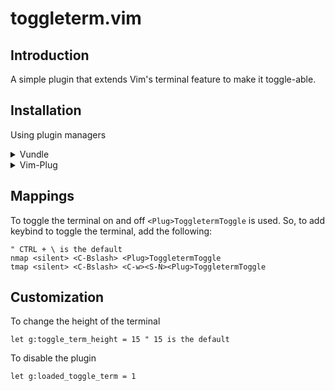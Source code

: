 # toggleterm.vim

## Introduction
A simple plugin that extends Vim's terminal feature to make it toggle-able.

## Installation

Using plugin managers

<details>
  <summary>Vundle</summary>
  
 ```vim
 Plugin 'prasada7/toggleterm.vim'
 ```
</details>


<details>
  <summary>Vim-Plug</summary>
  
 ```vim
 Plug 'prasada7/toggleterm.vim'
 ```
</details>

## Mappings

To toggle the terminal on and off `<Plug>ToggletermToggle` is used. So, to add keybind to toggle the terminal, add the following:

```vim
" CTRL + \ is the default
nmap <silent> <C-Bslash> <Plug>ToggletermToggle
tmap <silent> <C-Bslash> <C-w><S-N><Plug>ToggletermToggle
```

## Customization

To change the height of the terminal

```vim
let g:toggle_term_height = 15 " 15 is the default
```

To disable the plugin

```vim
let g:loaded_toggle_term = 1
```
